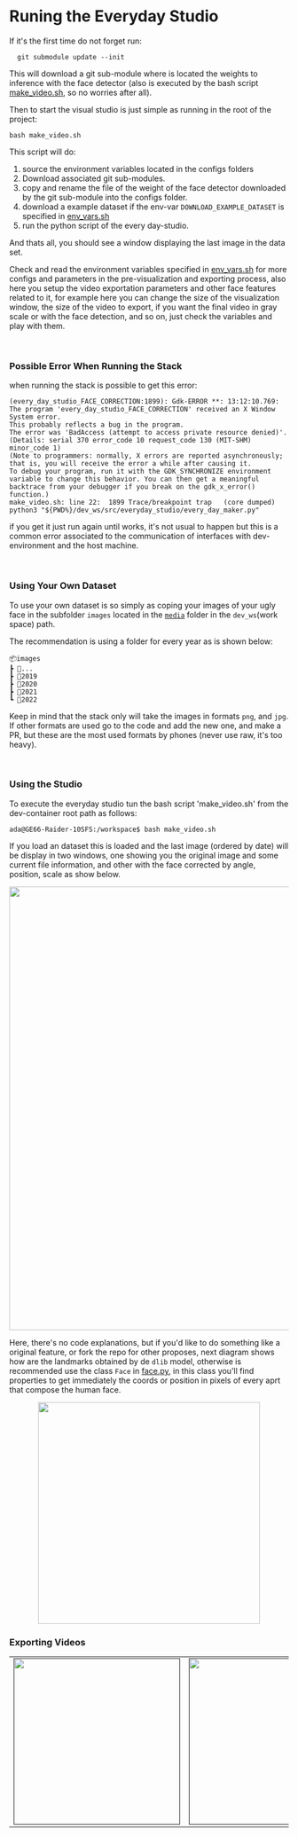 
# **Runing the Everyday Studio**

If it's the first time do not forget run: 

      git submodule update --init

This will download a git sub-module where is located the weights to inference with the face detector (also is executed by the bash script [make_video.sh](https://github.com/JohnBetaCode/Face-every-day-maker/blob/main/make_video.sh), so no worries after all).

Then to start the visual studio is just simple as running in the root of the project:

    bash make_video.sh

This script will do:

1. source the environment variables located in the configs folders
2. Download associated git sub-modules.
3. copy and rename the file of the weight of the face detector downloaded by the git sub-module into the configs folder.
4. download a example dataset if the env-var `DOWNLOAD_EXAMPLE_DATASET` is specified in [env_vars.sh](https://github.com/JohnBetaCode/Face-every-day-maker/blob/main/dev_ws/configs/env_vars.sh)
5. run the python script of the every day-studio.

And thats all, you should see a window displaying the last image in the data set.


Check and read the environment variables specified in [env_vars.sh](https://github.com/JohnBetaCode/Face-every-day-maker/blob/main/dev_ws/configs/env_vars.sh) for more configs and parameters in the pre-visualization and exporting process, also here you setup the video exportation parameters and other face features related to it, for example here you can change the size of the visualization window, the size of the video to export, if you want the final video in gray scale or with the face detection, and so on, just check the variables and play with them.


<br />

### **Possible Error When Running the Stack**

when running the stack is possible to get this error:

    (every_day_studio_FACE_CORRECTION:1899): Gdk-ERROR **: 13:12:10.769: The program 'every_day_studio_FACE_CORRECTION' received an X Window System error.
    This probably reflects a bug in the program.
    The error was 'BadAccess (attempt to access private resource denied)'.
    (Details: serial 370 error_code 10 request_code 130 (MIT-SHM) minor_code 1)
    (Note to programmers: normally, X errors are reported asynchronously;
    that is, you will receive the error a while after causing it.
    To debug your program, run it with the GDK_SYNCHRONIZE environment
    variable to change this behavior. You can then get a meaningful
    backtrace from your debugger if you break on the gdk_x_error() function.)
    make_video.sh: line 22:  1899 Trace/breakpoint trap   (core dumped) python3 "${PWD%}/dev_ws/src/everyday_studio/every_day_maker.py"

if you get it just run again until works, it's not usual to happen but this is a common error associated to the communication of interfaces with dev-environment and the host machine.

<br />

### **Using Your Own Dataset**

To use your own dataset is so simply as coping your images of your ugly face in the subfolder `images` located in the [`media`](https://github.com/JohnBetaCode/Face-every-day-maker/tree/main/dev_ws/media/) folder in the `dev_ws`(work space) path.

The recommendation is using a folder for every year as is shown below: 

    📦images
    ┣ 📂...
    ┣ 📂2019
    ┣ 📂2020
    ┣ 📂2021
    ┗ 📂2022

Keep in mind that the stack only will take the images in formats `png`, and `jpg`. If other formats are used go to the code and add the new one, and make a PR, but these are the most used formats by phones (never use raw, it's too heavy).

<br />

### **Using the Studio**

To execute the everyday studio tun the bash script 'make_video.sh' from the dev-container root path as follows:

    ada@GE66-Raider-10SFS:/workspace$ bash make_video.sh

If you load an dataset this is loaded and the last image (ordered by date) will be display in two windows, one showing you the original image and some current file information, and other with the face corrected by angle, position, scale as show below.

<p align="center">
  <img src="https://user-images.githubusercontent.com/43115782/121791993-64776f00-cbb5-11eb-9607-91252523c5f5.png" width="800"/>
</p>

Here, there's no code explanations, but if you'd like to do something like a original feature, or fork the repo for other proposes, next diagram shows how are the landmarks obtained by de `dlib` model, otherwise is recommended use the class `Face` in [face.py](https://github.com/JohnBetaCode/Face-every-day-maker/blob/main/dev_ws/src/everyday_studio/face.py), in this class you'll find properties to get immediately the coords or position in pixels of every aprt that compose the human face.

<p align="center">
  <img src="https://www.pyimagesearch.com/wp-content/uploads/2017/04/facial_landmarks_68markup.jpg" width="400"/>
</p>



### **Exporting Videos**

| | | | 
:-------------------------:|:-------------------------:|:-------------------------:|
[<img src="https://user-images.githubusercontent.com/43115782/121792040-f7180e00-cbb5-11eb-9722-5200d20b8169.gif" width="300">]()| [<img src="https://user-images.githubusercontent.com/43115782/121792067-38a8b900-cbb6-11eb-882e-c2ae489e46af.gif" width="300">]()| [<img src="https://user-images.githubusercontent.com/43115782/121792038-f4b5b400-cbb5-11eb-8700-3cf72b7d07e5.gif" width="300">]()

 
<br />
<br />